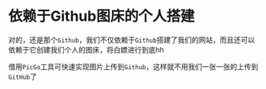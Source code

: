 # 依赖于Github图床的个人搭建

对的，还是那个`Github`，我们不仅依赖于`Github`搭建了我们的网站，而且还可以依赖于它创建我们个人的图床，将白嫖进行到底hh

借用`PicGo`工具可快速实现图片上传到`Github`，这样就不用我们一张一张的上传到`GitHub`了

<script src="https://fastly.jsdelivr.net/gh/stevenjoezhang/live2d-widget@latest/autoload.js"></script>

